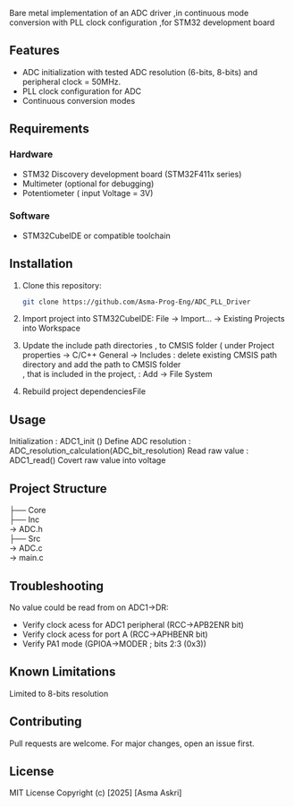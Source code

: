 Bare metal implementation  of an ADC driver ,in continuous mode conversion with PLL clock configuration ,for STM32 development board 
## Features
- ADC initialization with tested ADC resolution (6-bits, 8-bits) and peripheral clock = 50MHz.
- PLL clock configuration for ADC
- Continuous conversion modes
## Requirements
### Hardware
- STM32 Discovery development board (STM32F411x series)
- Multimeter (optional for debugging)
- Potentiometer ( input Voltage = 3V)
### Software
- STM32CubeIDE or compatible toolchain
## Installation
1. Clone this repository:
   ```bash
   git clone https://github.com/Asma-Prog-Eng/ADC_PLL_Driver
   
2. Import project into STM32CubeIDE:
File → Import... → Existing Projects into Workspace

3. Update the include path directories ,  to CMSIS folder ( under Project properties -> C/C++ General -> Includes : delete existing CMSIS path directory and  add the path to CMSIS folder <br />,
   that is included in the project, : Add -> File System <br />

4. Rebuild project dependenciesFile 

## Usage
Initialization : ADC1_init () 
Define ADC resolution : ADC_resolution_calculation(ADC_bit_resolution)
Read raw value : ADC1_read()
Covert raw value into voltage

## Project Structure

├── Core<br />
├── Inc<br />  → ADC.h <br />
├── Src<br /> → ADC.c<br /> → main.c

## Troubleshooting

No value could be read from on ADC1->DR:
- Verify clock acess for ADC1 peripheral (RCC->APB2ENR bit)
- Verify clock acess for port A (RCC->APHBENR bit)
- Verify PA1 mode (GPIOA->MODER ; bits 2:3 (0x3))

## Known Limitations
Limited to 8-bits resolution

## Contributing
Pull requests are welcome. For major changes, open an issue first.

## License
MIT License
Copyright (c) [2025] [Asma Askri]
